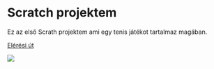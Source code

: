 # Scratch projektem

Ez az első Scrath projektem ami egy tenis játékot tartalmaz magában.

<a href="https://scratch.mit.edu/projects/488131653">Elérési út</a>


<img src="scrath.png">

